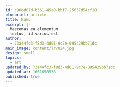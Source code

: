 ```yaml
---
id: c96dd07d-b361-45a0-bbf7-25637d54cf18
blueprint: article
title: Namú
excerpt: |-
  Maecenas eu elementum
  lectus, id varius est
author:
  - 73a44fc3-f8d3-4d01-9c7e-095429bb71dc
main_image: content/lr/024.jpg
design: small
topics:
  - art
updated_by: 73a44fc3-f8d3-4d01-9c7e-095429bb71dc
updated_at: 1661658538
published: true
---
```


